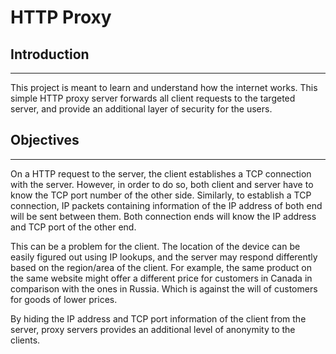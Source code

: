 # HTTP Proxy


## Introduction
---
This project is meant to learn and understand how the internet works. This simple HTTP proxy server forwards all client requests to the targeted server, and provide an additional layer of security for the users. 


## Objectives
---
On a HTTP request to the server, the client establishes a TCP connection with the server. However, in order to do so, both client and server have to know the TCP port number of the other side. Similarly, to establish a TCP connection, IP packets containing information of the IP address of both end will be sent between them. Both connection ends will know the IP address and TCP port of the other end. 

This can be a problem for the client. The location of the device can be easily figured out using IP lookups, and the server may respond differently based on the region/area of the client. For example, the same product on the same website might offer a different price for customers in Canada in comparison with the ones in Russia. Which is against the will of customers for goods of lower prices. 

By hiding the IP address and TCP port information of the client from the server, proxy servers provides an additional level of anonymity to the clients. 
